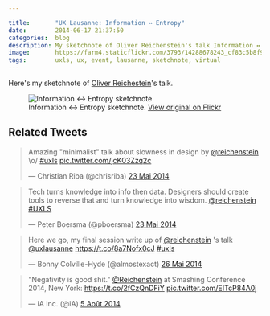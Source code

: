 ```yaml
---

title:       "UX Lausanne: Information ↔ Entropy"
date:        2014-06-17 21:37:50
categories:  blog
description: My sketchnote of Oliver Reichenstein's talk Information ↔ Entropy
image:       https://farm4.staticflickr.com/3793/14288678243_cf83c5b8f9_c.jpg
tags:        uxls, ux, event, lausanne, sketchnote, virtual
---
```


Here's my sketchnote of [Oliver Reichestein](https://web.archive.org/web/20141107095521/https://twitter.com/reichenstein)'s talk.

<figure>
  <img src="https://farm3.staticflickr.com/2925/14081817118_a413c13678_z.jpg" alt="Information ↔ Entropy sketchnote">
  <figcaption>
    Information ↔ Entropy sketchnote. <a href="https://www.flickr.com/photos/alienlebarge/14081817118/">View original on Flickr</a>
  </figcaption>
</figure>

## Related Tweets

<blockquote class="twitter-tweet" lang="fr"><p>Amazing &quot;minimalist&quot; talk about slowness in design by <a href="https://twitter.com/reichenstein">@reichenstein</a> \o/ <a href="https://twitter.com/hashtag/uxls?src=hash">#uxls</a> <a href="https://t.co/jcK03Zzq2c">pic.twitter.com/jcK03Zzq2c</a></p>&mdash; Christian Riba (@chrisriba) <a href="https://twitter.com/chrisriba/statuses/469858616296882177">23 Mai 2014</a></blockquote>
<script async src="//platform.twitter.com/widgets.js" charset="utf-8"></script>

<blockquote class="twitter-tweet" lang="fr"><p>Tech turns knowledge into info then data. Designers should create tools to reverse that and turn knowledge into wisdom. <a href="https://twitter.com/reichenstein">@reichenstein</a> <a href="https://twitter.com/hashtag/UXLS?src=hash">#UXLS</a></p>&mdash; Peter Boersma (@pboersma) <a href="https://twitter.com/pboersma/statuses/469858798598123520">23 Mai 2014</a></blockquote>
<script async src="//platform.twitter.com/widgets.js" charset="utf-8"></script>

<blockquote class="twitter-tweet" lang="fr"><p>Here we go, my final session write up of <a href="https://twitter.com/reichenstein">@reichenstein</a> &#39;s talk <a href="https://twitter.com/uxlausanne">@uxlausanne</a> <a href="https://t.co/8a7Nofx0cJ">https://t.co/8a7Nofx0cJ</a> <a href="https://twitter.com/hashtag/uxls?src=hash">#uxls</a></p>&mdash; Bonny Colville-Hyde (@almostexact) <a href="https://twitter.com/almostexact/statuses/471056621695926274">26 Mai 2014</a></blockquote>
<script async src="//platform.twitter.com/widgets.js" charset="utf-8"></script>

<blockquote class="twitter-tweet" lang="fr"><p>&quot;Negativity is good shit.&quot; <a href="https://twitter.com/reichenstein">@Reichenstein</a> at Smashing Conference 2014, New York: <a href="https://t.co/2fCzQnDFiY">https://t.co/2fCzQnDFiY</a> <a href="https://t.co/EITcP84A0j">pic.twitter.com/EITcP84A0j</a></p>&mdash; iA Inc. (@iA) <a href="https://twitter.com/iA/statuses/496483718173687808">5 Août 2014</a></blockquote>
<script async src="//platform.twitter.com/widgets.js" charset="utf-8"></script>

